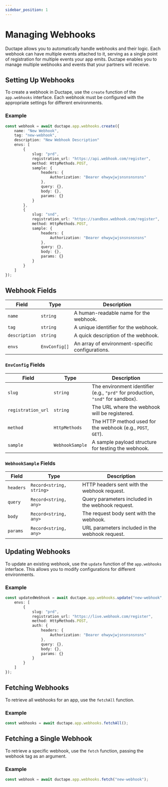 ```yaml
---
sidebar_position: 1
---
```


# Managing Webhooks  

Ductape allows you to automatically handle webhooks and their logic. Each webhook can have multiple events attached to it, serving as a single point of registration for multiple events your app emits. Ductape enables you to manage multiple webhooks and events that your partners will receive.  

## Setting Up Webhooks  

To create a webhook in Ductape, use the `create` function of the `app.webhooks` interface. Each webhook must be configured with the appropriate settings for different environments.  

### Example  

```typescript
const webhook = await ductape.app.webhooks.create({
    name: "New Webhook",
    tag: "new-webhook",
    description: "New Webhook Description"
    envs: [
        {
            slug: "prd",
            registration_url: "https://api.webhook.com/register",
            method: HttpMethods.POST,
            sample: {
                headers: {
                    Authorization: "Bearer ehwywjwjsnsnsnsnsns"
                },
                query: {},
                body: {},
                params: {}
            }
        },
        {
            slug: "snd",
            registration_url: "https://sandbox.webhook.com/register",
            method: HttpMethods.POST,
            sample: {
                headers: {
                    Authorization: "Bearer ehwywjwjsnsnsnsnsns"
                },
                query: {},
                body: {},
                params: {}
            }
        }
    ]
});
```

## Webhook Fields  

| Field              | Type                 | Description |
|--------------------|----------------------|-------------|
| `name`            | `string`             | A human-readable name for the webhook. |
| `tag`             | `string`             | A unique identifier for the webhook. |
| `description`     | `string`             | A quick description of the webhook.  |
| `envs`            | `EnvConfig[]`        | An array of environment-specific configurations. |

### `EnvConfig` Fields  

| Field              | Type                 | Description |
|--------------------|----------------------|-------------|
| `slug`            | `string`             | The environment identifier (e.g., `"prd"` for production, `"snd"` for sandbox). |
| `registration_url` | `string`             | The URL where the webhook will be registered. |
| `method`          | `HttpMethods`        | The HTTP method used for the webhook (e.g., `POST`, `GET`). |
| `sample`          | `WebhookSample`      | A sample payload structure for testing the webhook. |

### `WebhookSample` Fields  

| Field      | Type                 | Description |
|-----------|----------------------|-------------|
| `headers` | `Record<string, string>` | HTTP headers sent with the webhook request. |
| `query`   | `Record<string, any>` | Query parameters included in the webhook request. |
| `body`    | `Record<string, any>` | The request body sent with the webhook. |
| `params`  | `Record<string, any>` | URL parameters included in the webhook request. |

## Updating Webhooks  

To update an existing webhook, use the `update` function of the `app.webhooks` interface. This allows you to modify configurations for different environments.  

### Example  

```typescript
const updatedWebhook = await ductape.app.webhooks.update("new-webhook", {
    envs: [
        {
            slug: "prd",
            registration_url: "https://live.webhook.com/register",
            method: HttpMethods.POST,
            auth: {
                headers: {
                    Authorization: "Bearer ehwywjwjsnsnsnsnsns"
                },
                query: {},
                body: {},
                params: {}
            }
        }
    ]
});
```


## Fetching Webhooks  

To retrieve all webhooks for an app, use the `fetchAll` function.  

### Example  

```typescript
const webhooks = await ductape.app.webhooks.fetchAll();
```

## Fetching a Single Webhook  

To retrieve a specific webhook, use the `fetch` function, passing the webhook tag as an argument.  

### Example  

```typescript
const webhook = await ductape.app.webhooks.fetch("new-webhook");
```
